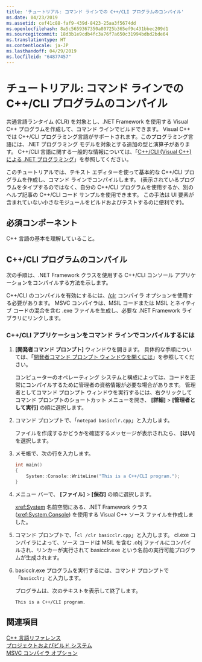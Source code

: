 ```yaml
---
title: 'チュートリアル: コマンド ラインでの C++/CLI プログラムのコンパイル'
ms.date: 04/23/2019
ms.assetid: cef41c88-faf9-439d-8423-25aa3f5674dd
ms.openlocfilehash: 8a5c5659367350a80725b365ef9c431bbec209d1
ms.sourcegitcommit: 18d3b1e9cdb4fc3a76f7a650c31994bdbd2bde64
ms.translationtype: HT
ms.contentlocale: ja-JP
ms.lasthandoff: 04/29/2019
ms.locfileid: "64877457"
---
```

# <a name="walkthrough-compiling-a-ccli-program-on-the-command-line"></a>チュートリアル: コマンド ラインでの C++/CLI プログラムのコンパイル

共通言語ランタイム (CLR) を対象とし、.NET Framework を使用する Visual C++ プログラムを作成して、コマンド ラインでビルドできます。 Visual C++ では C++/CLI プログラミング言語がサポートされます。このプログラミング言語には、.NET プログラミング モデルを対象とする追加の型と演算子があります。 C++/CLI 言語に関する一般的な情報については、「[C++/CLI (Visual C++) による .NET プログラミング](../dotnet/dotnet-programming-with-cpp-cli-visual-cpp.md)」を参照してください。

このチュートリアルでは、テキスト エディターを使って基本的な C++/CLI プログラムを作成し、コマンド ラインでコンパイルします。 (表示されているプログラムをタイプするのではなく、自分の C++/CLI プログラムを使用するか、別のヘルプ記事の C++/CLI コード サンプルを使用できます。 この手法は UI 要素が含まれていない小さなモジュールをビルドおよびテストするのに便利です)。

## <a name="prerequisites"></a>必須コンポーネント

C++ 言語の基本を理解していること。

## <a name="compiling-a-ccli-program"></a>C++/CLI プログラムのコンパイル

次の手順は、.NET Framework クラスを使用する C++/CLI コンソール アプリケーションをコンパイルする方法を示します。

C++/CLI のコンパイルを有効にするには、[/clr](reference/clr-common-language-runtime-compilation.md) コンパイラ オプションを使用する必要があります。 MSVC コンパイラは、MSIL コードまたは MSIL とネイティブ コードの混合を含む .exe ファイルを生成し、必要な .NET Framework ライブラリにリンクします。

### <a name="to-compile-a-ccli-application-on-the-command-line"></a>C++/CLI アプリケーションをコマンド ラインでコンパイルするには

1. **[開発者コマンド プロンプト]** ウィンドウを開きます。 具体的な手順については、「[開発者コマンド プロンプト ウィンドウを開くには](building-on-the-command-line.md#developer_command_prompt)」を参照してください。

   コンピューターのオペレーティング システムと構成によっては、コードを正常にコンパイルするために管理者の資格情報が必要な場合があります。 管理者としてコマンド プロンプト ウィンドウを実行するには、右クリックしてコマンド プロンプトのショートカット メニューを開き、 **[詳細]**  >  **[管理者として実行]** の順に選択します。

1. コマンド プロンプトで、「`notepad basicclr.cpp`」と入力します。

   ファイルを作成するかどうかを確認するメッセージが表示されたら、 **[はい]** を選択します。

1. メモ帳で、次の行を入力します。

   ```cpp
   int main()
   {
       System::Console::WriteLine("This is a C++/CLI program.");
   }
   ```

1. メニュー バーで、 **[ファイル]**  >  **[保存]** の順に選択します。

   <xref:System> 名前空間にある、.NET Framework クラス (<xref:System.Console>) を使用する Visual C++ ソース ファイルを作成しました。

1. コマンド プロンプトで、「`cl /clr basicclr.cpp`」と入力します。 cl.exe コンパイラによって、ソース コードは MSIL を含む .obj ファイルにコンパイルされ、リンカーが実行されて basicclr.exe という名前の実行可能プログラムが生成されます。

1. basicclr.exe プログラムを実行するには、コマンド プロンプトで「`basicclr`」と入力します。

   プログラムは、次のテキストを表示して終了します。

   ```Output
   This is a C++/CLI program.
   ```

## <a name="see-also"></a>関連項目

[C++ 言語リファレンス](../cpp/cpp-language-reference.md)<br/>
[プロジェクトおよびビルド システム](projects-and-build-systems-cpp.md)<br/>
[MSVC コンパイラ オプション](reference/compiler-options.md)
